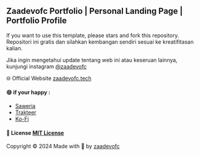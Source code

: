 ## Zaadevofc Portfolio | Personal Landing Page | Portfolio Profile

If you want to use this template, please stars and fork this repository.
Repositori ini gratis dan silahkan kembangan sendiri sesuai ke kreatifitasan kalian.

Jika ingin mengetahui update tentang web ini atau keseruan lainnya, kunjungi instagram [@zaadevofc](https://instagram.com/zaadevofc)

🌐 Official Website [zaadevofc.tech](https://zaadevofc.tech/)

#### 😄 if your happy :

- [Saweria](https://saweria.co/zaadevofc)
- [Trakteer](https://trakteer.id/zaadevofc)
- [Ko-Fi](https://ko-fi.com/zaadevofc)

#### 👅 License [MIT License](https://github.com/zaadevofc/zaadevofc-tech?tab=MIT-1-ov-file)

Copyright &copy; 2024 Made with 💖 by [zaadevofc](https://instagram.com/zaadevofc)